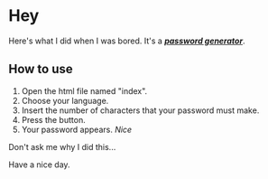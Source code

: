 # Hey

Here's what I did when I was bored.
It's a <ins>***password generator***</ins>.

## How to use

1. Open the html file named "index".
2. Choose your language.
3. Insert the number of characters that your password must make.
4. Press the button.
5. Your password appears. *Nice*

Don't ask me why I did this...

Have a nice day.

